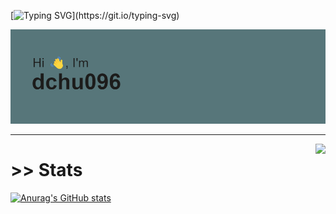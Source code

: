 [![Typing SVG](https://readme-typing-svg.herokuapp.com/?lines=Hello+World!)](https://git.io/typing-svg)

![header](/header.png)

<hr>

<img src="https://media.discordapp.net/attachments/980436821483876352/1017584620943982762/imageedit_1_9335096990.png" style="float:right">

# >> Stats

[![Anurag's GitHub stats](https://github-readme-stats.vercel.app/api?username=dchu096)](https://github.com/anuraghazra/github-readme-stats)
